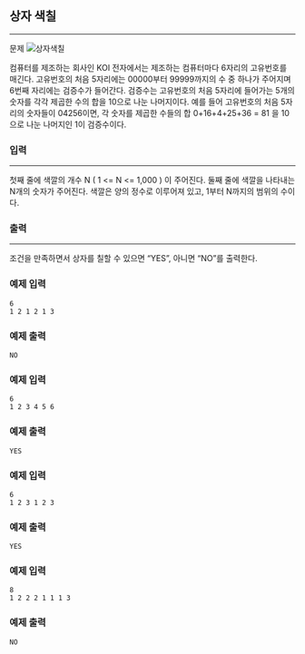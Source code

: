 ## 상자 색칠 
***
문제
![상자색칠](https://user-images.githubusercontent.com/12872904/57210903-51c6ff00-7019-11e9-89af-a3ea76611f66.png)

컴퓨터를 제조하는 회사인 KOI 전자에서는 제조하는 컴퓨터마다 6자리의 고유번호를 매긴다. 고유번호의 처음 5자리에는 00000부터 99999까지의 수 중 하나가 주어지며 6번째 자리에는 검증수가 들어간다. 검증수는 고유번호의 처음 5자리에 들어가는 5개의 숫자를 각각 제곱한 수의 합을 10으로 나눈 나머지이다. 예를 들어 고유번호의 처음 5자리의 숫자들이 04256이면, 각 숫자를 제곱한 수들의 합 0+16+4+25+36 = 81 을 10으로 나눈 나머지인 1이 검증수이다.

 
 
### 입력
***
첫째 줄에 색깔의 개수 N ( 1 <= N <= 1,000 ) 이 주어진다. 둘째 줄에 색깔을 나타내는 N개의 숫자가 주어진다. 색깔은 양의 정수로 이루어져 있고, 1부터 N까지의 범위의 수이다.

 
 
### 출력
***
조건을 만족하면서 상자를 칠할 수 있으면 “YES”, 아니면 “NO”를 출력한다.

### 예제 입력
```
6
1 2 1 2 1 3
```
### 예제 출력
```
NO
```

### 예제 입력
```
6
1 2 3 4 5 6
```
### 예제 출력
```
YES
```

### 예제 입력
```
6
1 2 3 1 2 3
```
### 예제 출력
```
YES
```

### 예제 입력
```
8
1 2 2 2 1 1 1 3
```
### 예제 출력
```
NO
```
